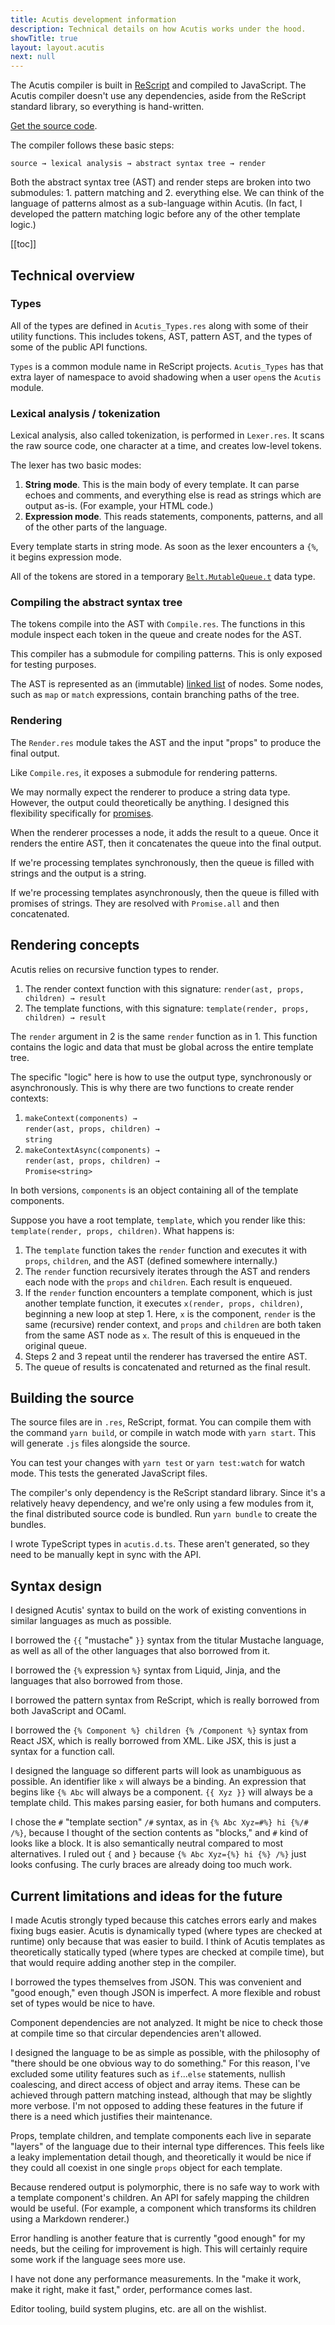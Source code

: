 ```yaml
---
title: Acutis development information
description: Technical details on how Acutis works under the hood.
showTitle: true
layout: layout.acutis
next: null
---
```


The Acutis compiler is built in [ReScript] and compiled to JavaScript. The
Acutis compiler doesn't use any dependencies, aside from the ReScript
standard library, so everything is hand-written.

[ReScript]: https://rescript-lang.org/

[Get the source code](https://github.com/johnridesabike/acutis).

The compiler follows these basic steps:

```
source → lexical analysis → abstract syntax tree → render
```

Both the abstract syntax tree (AST) and render steps are broken into two
submodules: 1. pattern matching and 2. everything else. We can think of the
language of patterns almost as a sub-language within Acutis. (In fact, I
developed the pattern matching logic before any of the other template logic.)

[[toc]]

## Technical overview

### Types

All of the types are defined in `Acutis_Types.res` along with some of their
utility functions. This includes tokens, AST, pattern AST, and the types of
some of the public API functions.

`Types` is a common module name in ReScript projects. `Acutis_Types` has that
extra layer of namespace to avoid shadowing when a user `open`s the `Acutis`
module.

### Lexical analysis / tokenization

Lexical analysis, also called tokenization, is performed in `Lexer.res`. It
scans the raw source code, one character at a time, and creates low-level
tokens.

The lexer has two basic modes:

1. **String mode**. This is the main body of every template. It can parse
   echoes and comments, and everything else is read as strings which are
   output as-is. (For example, your HTML code.)
2. **Expression mode**. This reads statements, components, patterns, and all
   of the other parts of the language.

Every template starts in string mode. As soon as the lexer encounters a `{%`,
it begins expression mode.

All of the tokens are stored in a temporary [`Belt.MutableQueue.t`][1] data
type.

[1]: https://rescript-lang.org/docs/manual/latest/api/belt/mutable-queue

### Compiling the abstract syntax tree

The tokens compile into the AST with `Compile.res`. The functions in this
module inspect each token in the queue and create nodes for the AST.

This compiler has a submodule for compiling patterns. This is only exposed
for testing purposes.

The AST is represented as an (immutable) [linked list][2] of nodes. Some
nodes, such as `map` or `match` expressions, contain branching paths of the
tree.

[2]: https://rescript-lang.org/docs/manual/latest/array-and-list#list 

### Rendering

The `Render.res` module takes the AST and the input "props" to produce the
final output.

Like `Compile.res`, it exposes a submodule for rendering patterns.

We may normally expect the renderer to produce a string data type. However,
the output could theoretically be anything. I designed this flexibility
specifically for [promises].

[promises]: https://developer.mozilla.org/en-US/docs/Web/JavaScript/Reference/Global_Objects/Promise

When the renderer processes a node, it adds the result to a queue. Once it
renders the entire AST, then it concatenates the queue into the final output.

If we're processing templates synchronously, then the queue is filled with
strings and the output is a string.

If we're processing templates asynchronously, then the queue is filled with
promises of strings. They are resolved with `Promise.all` and then
concatenated.

## Rendering concepts

Acutis relies on recursive function types to render.

1. The render context function with this signature:
   `render(ast, props, children) → result`
2. The template functions, with this signature:
   `template(render, props, children) → result`

The `render` argument in 2 is the same `render` function as in 1. This
function contains the logic and data that must be global across the entire
template tree.

The specific "logic" here is how to use the output type, synchronously or
asynchronously. This is why there are two functions to create render
contexts:

1. `makeContext(components) →` \
   `render(ast, props, children) →` \
   `string`
2. `makeContextAsync(components) →` \
   `render(ast, props, children) →` \
   `Promise<string>`

In both versions, `components` is an object containing all of the template
components.

Suppose you have a root template, `template`, which you render like this:
`template(render, props, children)`. What happens is:

1. The `template` function takes the `render` function and executes it with
   `props`, `children`, and the AST (defined somewhere internally.)
2. The `render` function recursively iterates through the AST and renders
   each node with the `props` and `children`. Each result is enqueued.
3. If the `render` function encounters a template component, which is just
   another template function, it executes `x(render, props, children)`,
   beginning a new loop at step 1. Here, `x` is the component, `render` is
   the same (recursive) render context, and `props` and `children` are both
   taken from the same AST node as `x`. The result of this is enqueued in the
   original queue.
4. Steps 2 and 3 repeat until the renderer has traversed the entire AST.
5. The queue of results is concatenated and returned as the final result.

## Building the source

The source files are in `.res`, ReScript, format. You can compile them with
the command `yarn build`, or compile in watch mode with `yarn start`. This
will generate `.js` files alongside the source.

You can test your changes with `yarn test` or `yarn test:watch` for watch
mode. This tests the generated JavaScript files.

The compiler's only dependency is the ReScript standard library. Since it's a
relatively heavy dependency, and we're only using a few modules from it, the
final distributed source code is bundled. Run `yarn bundle` to create the
bundles.

I wrote TypeScript types in `acutis.d.ts`. These aren't generated, so they
need to be manually kept in sync with the API. 

## Syntax design

I designed Acutis' syntax to build on the work of existing conventions in
similar languages as much as possible.

I borrowed the `{{` "mustache" `}}` syntax from the titular Mustache
language, as well as all of the other languages that also borrowed from it.

I borrowed the `{%` expression `%}` syntax from Liquid, Jinja, and the
languages that also borrowed from those.

I borrowed the pattern syntax from ReScript, which is really borrowed from
both JavaScript and OCaml.

I borrowed the `{% Component %} children {% /Component %}` syntax from React
JSX, which is really borrowed from XML. Like JSX, this is just a syntax for a
function call.

I designed the language so different parts will look as unambiguous as
possible. An identifier like `x` will always be a binding. An expression that
begins like `{% Abc` will always be a component. `{{ Xyz }}` will always be a
template child. This makes parsing easier, for both humans and computers.

I chose the `#` "template section" `/#` syntax, as in `{% Abc Xyz=#%} hi {%/#
/%}`, because I thought of the section contents as "blocks," and `#` kind of
looks like a block. It is also semantically neutral compared to most
alternatives. I ruled out `{` and `}` because `{% Abc Xyz={%} hi {%} /%}`
just looks confusing. The curly braces are already doing too much work.

## Current limitations and ideas for the future

I made Acutis strongly typed because this catches errors early and makes
fixing bugs easier. Acutis is dynamically typed (where types are checked at
runtime) only because that was easier to build. I think of Acutis templates
as theoretically statically typed (where types are checked at compile time),
but that would require adding another step in the compiler.

I borrowed the types themselves from JSON. This was convenient and "good
enough," even though JSON is imperfect. A more flexible and robust set of
types would be nice to have.

Component dependencies are not analyzed. It might be nice to check those at
compile time so that circular dependencies aren't allowed.

I designed the language to be as simple as possible, with the philosophy of
"there should be one obvious way to do something." For this reason, I've
excluded some utility features such as `if`...`else` statements, nullish
coalescing, and direct access of object and array items. These can be
achieved through pattern matching instead, although that may be slightly more
verbose. I'm not opposed to adding these features in the future if there is a
need which justifies their maintenance.

Props, template children, and template components each live in separate
"layers" of the language due to their internal type differences. This feels
like a leaky implementation detail though, and theoretically it would be nice
if they could all coexist in one single `props` object for each template.

Because rendered output is polymorphic, there is no safe way to work with a
template component's children. An API for safely mapping the children would
be useful. (For example, a component which transforms its children using a
Markdown renderer.)

Error handling is another feature that is currently "good enough" for my
needs, but the ceiling for improvement is high. This will certainly require
some work if the language sees more use.

I have not done any performance measurements. In the "make it work, make it
right, make it fast," order, performance comes last.

Editor tooling, build system plugins, etc. are all on the wishlist.